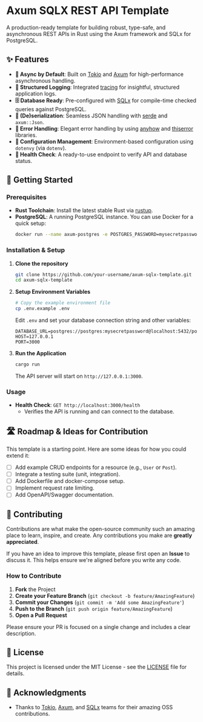 
# Axum SQLX REST API Template

A production-ready template for building robust, type-safe, and asynchronous REST APIs in Rust using the Axum framework and SQLx for PostgreSQL.

## ✨ Features

- **🚀 Async by Default**: Built on [Tokio](https://tokio.rs/) and [Axum](https://github.com/tokio-rs/axum) for high-performance asynchronous handling.
- **📝 Structured Logging**: Integrated [tracing](https://docs.rs/tracing) for insightful, structured application logs.
- **🗄️ Database Ready**: Pre-configured with [SQLx](https://github.com/launchbadge/sqlx) for compile-time checked queries against PostgreSQL.
- **🔄 (De)serialization**: Seamless JSON handling with [serde](https://docs.rs/serde) and `axum::Json`.
- **🎯 Error Handling**: Elegant error handling by using [anyhow](https://docs.rs/anyhow) and [thiserror](https://docs.rs/thiserror) libraries.
- **🔧 Configuration Management**: Environment-based configuration using `dotenvy` (via `dotenv`).
- **🧪 Health Check**: A ready-to-use endpoint to verify API and database status.

## 🚀 Getting Started

### Prerequisites

- **Rust Toolchain**: Install the latest stable Rust via [rustup](https://rustup.rs/).
- **PostgreSQL**: A running PostgreSQL instance. You can use Docker for a quick setup:
    ```bash
    docker run --name axum-postgres -e POSTGRES_PASSWORD=mysecretpassword -p 5432:5432 -d postgres
    ```

### Installation & Setup

1.  **Clone the repository**
    ```bash
    git clone https://github.com/your-username/axum-sqlx-template.git
    cd axum-sqlx-template
    ```

2.  **Setup Environment Variables**
    ```bash
    # Copy the example environment file
    cp .env.example .env
    ```
    Edit `.env` and set your database connection string and other variables:
    ```env
    DATABASE_URL=postgres://postgres:mysecretpassword@localhost:5432/postgres
    HOST=127.0.0.1
    PORT=3000
    ```
3.  **Run the Application**
    ```bash
    cargo run
    ```
    The API server will start on `http://127.0.0.1:3000`.

### Usage

- **Health Check**: `GET http://localhost:3000/health`
    - Verifies the API is running and can connect to the database.

## 🛣️ Roadmap & Ideas for Contribution

This template is a starting point. Here are some ideas for how you could extend it:
- [ ] Add example CRUD endpoints for a resource (e.g., `User` or `Post`).
- [ ] Integrate a testing suite (unit, integration).
- [ ] Add Dockerfile and docker-compose setup.
- [ ] Implement request rate limiting.
- [ ] Add OpenAPI/Swagger documentation.

## 🤝 Contributing

Contributions are what make the open-source community such an amazing place to learn, inspire, and create. Any contributions you make are **greatly appreciated**.

If you have an idea to improve this template, please first open an **Issue** to discuss it. This helps ensure we're aligned before you write any code.

### How to Contribute

1.  **Fork** the Project
2.  **Create your Feature Branch** (`git checkout -b feature/AmazingFeature`)
3.  **Commit your Changes** (`git commit -m 'Add some AmazingFeature'`)
4.  **Push to the Branch** (`git push origin feature/AmazingFeature`)
5.  **Open a Pull Request**

Please ensure your PR is focused on a single change and includes a clear description.

## 📜 License

This project is licensed under the MIT License - see the [LICENSE](https://github.com/frankPairs/axum-sqlx-template/blob/main/LICENSE) file for details.

## 🙏 Acknowledgments

- Thanks to [Tokio](https://github.com/tokio-rs), [Axum](https://github.com/tokio-rs/axum), and [SQLx](https://github.com/launchbadge/sqlx) teams for their amazing OSS contributions.
